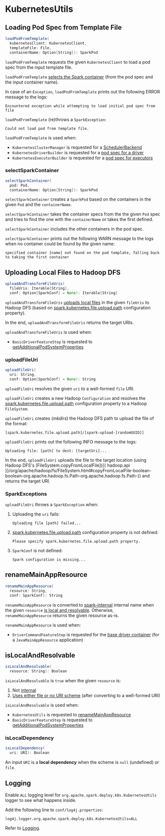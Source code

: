 # KubernetesUtils

## <span id="loadPodFromTemplate"> Loading Pod Spec from Template File

```scala
loadPodFromTemplate(
  kubernetesClient: KubernetesClient,
  templateFile: File,
  containerName: Option[String]): SparkPod
```

`loadPodFromTemplate` requests the given `KubernetesClient` to load a pod spec from the input template file.

`loadPodFromTemplate` [selects the Spark container](#selectSparkContainer) (from the pod spec and the input container name).

In case of an `Exception`, `loadPodFromTemplate` prints out the following ERROR message to the logs:

```text
Encountered exception while attempting to load initial pod spec from file
```

`loadPodFromTemplate` (re)throws a `SparkException`:

```text
Could not load pod from template file.
```

`loadPodFromTemplate` is used when:

* `KubernetesClusterManager` is requested for a [SchedulerBackend](KubernetesClusterManager.md#createSchedulerBackend)
* `KubernetesDriverBuilder` is requested for a [pod spec for a driver](KubernetesDriverBuilder.md#buildFromFeatures)
* `KubernetesExecutorBuilder` is requested for a [pod spec for executors](KubernetesExecutorBuilder.md#buildFromFeatures)

### <span id="selectSparkContainer"> selectSparkContainer

```scala
selectSparkContainer(
  pod: Pod,
  containerName: Option[String]): SparkPod
```

`selectSparkContainer` creates a `SparkPod` based on the containers in the given `Pod` and the `containerName`.

`selectSparkContainer` takes the container specs from the the given `Pod` spec and tries to find the one with the `containerName` or takes the first defined.

`selectSparkContainer` includes the other containers in the pod spec.

`selectSparkContainer` prints out the following WARN message to the logs when no container could be found by the given name:

```text
specified container [name] not found on the pod template, falling back to taking the first container
```

## <span id="uploadAndTransformFileUris"> Uploading Local Files to Hadoop DFS

```scala
uploadAndTransformFileUris(
  fileUris: Iterable[String],
  conf: Option[SparkConf] = None): Iterable[String]
```

`uploadAndTransformFileUris` [uploads local files](#uploadFileUri) in the given `fileUris` to Hadoop DFS (based on [spark.kubernetes.file.upload.path](configuration-properties.md#spark.kubernetes.file.upload.path) configuration property).

In the end, `uploadAndTransformFileUris` returns the target URIs.

`uploadAndTransformFileUris` is used when:

* `BasicDriverFeatureStep` is requested to [getAdditionalPodSystemProperties](BasicDriverFeatureStep.md#getAdditionalPodSystemProperties)

### <span id="uploadFileUri"> uploadFileUri

```scala
uploadFileUri(
  uri: String,
  conf: Option[SparkConf] = None): String
```

`uploadFileUri` resolves the given `uri` to a well-formed `file` URI.

`uploadFileUri` creates a new Hadoop `Configuration` and resolves the [spark.kubernetes.file.upload.path](configuration-properties.md#spark.kubernetes.file.upload.path) configuration property to a Hadoop `FileSystem`.

`uploadFileUri` creates (_mkdirs_) the Hadoop DFS path to upload the file of the format:

```text
[spark.kubernetes.file.upload.path]/[spark-upload-[randomUUID]]
```

`uploadFileUri` prints out the following INFO message to the logs:

```text
Uploading file: [path] to dest: [targetUri]...
```

In the end, `uploadFileUri` uploads the file to the target location (using Hadoop DFS's [FileSystem.copyFromLocalFile]({{ hadoop.api }}/org/apache/hadoop/fs/FileSystem.html#copyFromLocalFile-boolean-boolean-org.apache.hadoop.fs.Path-org.apache.hadoop.fs.Path-)) and returns the target URI.

### <span id="uploadFileUri-SparkException"> SparkExceptions

`uploadFileUri` throws a `SparkException` when:

1. Uploading the `uri` fails:

    ```text
    Uploading file [path] failed...
    ```

1. [spark.kubernetes.file.upload.path](configuration-properties.md#spark.kubernetes.file.upload.path) configuration property is not defined:

    ```text
    Please specify spark.kubernetes.file.upload.path property.
    ```

1. `SparkConf` is not defined:

    ```text
    Spark configuration is missing...
    ```

## <span id="renameMainAppResource"> renameMainAppResource

```scala
renameMainAppResource(
  resource: String,
  conf: SparkConf): String
```

`renameMainAppResource` is converted to [spark-internal](overview.md#spark-internal) internal name when the given `resource` [is local and resolvable](#isLocalAndResolvable). Otherwise, `renameMainAppResource` returns the given resource as-is.

`renameMainAppResource` is used when:

* `DriverCommandFeatureStep` is requested for the [base driver container](DriverCommandFeatureStep.md#baseDriverContainer) (for a `JavaMainAppResource` application)

## <span id="isLocalAndResolvable"> isLocalAndResolvable

```scala
isLocalAndResolvable(
  resource: String): Boolean
```

`isLocalAndResolvable` is `true` when the given `resource` is:

1. Not [internal](overview.md#spark-internal)
1. [Uses either file or no URI scheme](#isLocalDependency) (after converting to a well-formed URI)

`isLocalAndResolvable` is used when:

* `KubernetesUtils` is requested to [renameMainAppResource](#renameMainAppResource)
* `BasicDriverFeatureStep` is requested to [getAdditionalPodSystemProperties](BasicDriverFeatureStep.md#getAdditionalPodSystemProperties)

### <span id="isLocalDependency"> isLocalDependency

```scala
isLocalDependency(
  uri: URI): Boolean
```

An input `URI` is a **local dependency** when the scheme is `null` (undefined) or `file`.

## Logging

Enable `ALL` logging level for `org.apache.spark.deploy.k8s.KubernetesUtils` logger to see what happens inside.

Add the following line to `conf/log4j.properties`:

```text
log4j.logger.org.apache.spark.deploy.k8s.KubernetesUtils=ALL
```

Refer to [Logging](spark-logging.md).
